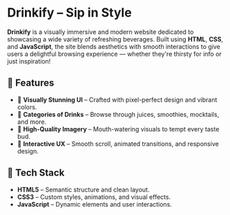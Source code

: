 #  Drinkify – Sip in Style

**Drinkify** is a visually immersive and modern website dedicated to showcasing a wide variety of refreshing beverages. Built using **HTML**, **CSS**, and **JavaScript**, the site blends aesthetics with smooth interactions to give users a delightful browsing experience — whether they're thirsty for info or just inspiration!

## 🌟 Features

- 🎨 **Visually Stunning UI** – Crafted with pixel-perfect design and vibrant colors.
- 🧋 **Categories of Drinks** – Browse through juices, smoothies, mocktails, and more.
- 📸 **High-Quality Imagery** – Mouth-watering visuals to tempt every taste bud.
- 🧠 **Interactive UX** – Smooth scroll, animated transitions, and responsive design.


## 🚀 Tech Stack

- **HTML5** – Semantic structure and clean layout.
- **CSS3** – Custom styles, animations, and visual effects.
- **JavaScript** – Dynamic elements and user interactions.



